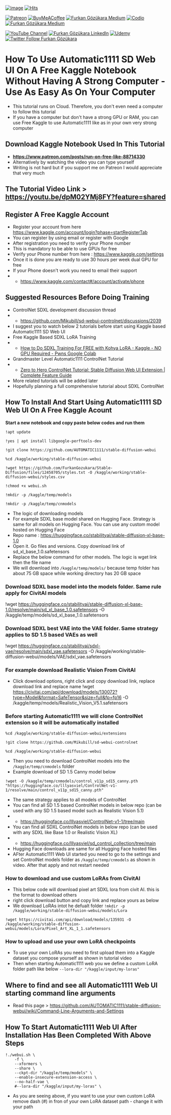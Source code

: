 [![image](https://img.shields.io/discord/772774097734074388?label=Discord&logo=discord)](https://discord.com/servers/software-engineering-courses-secourses-772774097734074388) [![Hits](https://hits.seeyoufarm.com/api/count/incr/badge.svg?url=https%3A%2F%2Fgithub.com%2FFurkanGozukara%2FStable-Diffusion%2Fblob%2Fmain%2FTutorials%2FHow-To-Use-Automatic1111-Web-UI-On-A-Free-Kaggle-Notebook-Like-Google-Colab.md&count_bg=%2379C83D&title_bg=%239E0F0F&icon=apachespark.svg&icon_color=%23E7E7E7&title=views&edge_flat=false)](https://hits.seeyoufarm.com) 

[![Patreon](https://img.shields.io/badge/Patreon-Support%20Me-F2EB0E?style=for-the-badge&logo=patreon)](https://www.patreon.com/SECourses) [![BuyMeACoffee](https://img.shields.io/badge/Buy%20Me%20a%20Coffee-ffdd00?style=for-the-badge&logo=buy-me-a-coffee&logoColor=black)](https://www.buymeacoffee.com/DrFurkan) [![Furkan Gözükara Medium](https://img.shields.io/badge/Medium-Follow%20Me-800080?style=for-the-badge&logo=medium&logoColor=white)](https://medium.com/@furkangozukara) [![Codio](https://img.shields.io/static/v1?style=for-the-badge&message=Articles&color=4574E0&logo=Codio&logoColor=FFFFFF&label=CivitAI)](https://civitai.com/user/SECourses/articles) [![Furkan Gözükara Medium](https://img.shields.io/badge/DeviantArt-Follow%20Me-990000?style=for-the-badge&logo=deviantart&logoColor=white)](https://www.deviantart.com/monstermmorpg)

[![YouTube Channel](https://img.shields.io/badge/YouTube-SECourses-C50C0C?style=for-the-badge&logo=youtube)](https://www.youtube.com/SECourses)  [![Furkan Gözükara LinkedIn](https://img.shields.io/badge/LinkedIn-Follow%20Me-0077B5?style=for-the-badge&logo=linkedin&logoColor=white)](https://www.linkedin.com/in/furkangozukara/)   [![Udemy](https://img.shields.io/static/v1?style=for-the-badge&message=Stable%20Diffusion%20Course&color=A435F0&logo=Udemy&logoColor=FFFFFF&label=Udemy)](https://www.udemy.com/course/stable-diffusion-dreambooth-lora-zero-to-hero/) [![Twitter Follow Furkan Gözükara](https://img.shields.io/badge/Twitter-Follow%20Me-1DA1F2?style=for-the-badge&logo=twitter&logoColor=white)](https://twitter.com/GozukaraFurkan)

# How To Use Automatic1111 SD Web UI On A Free Kaggle Notebook Without Having A Strong Computer - Use As Easy As On Your Computer
* This tutorial runs on Cloud. Therefore, you don't even need a computer to follow this tutorial
* If you have a computer but don't have a strong GPU or RAM, you can use Free Kaggle to use Automatic1111 like as in your own very strong computer

## Download Kaggle Notebook Used In This Tutorial 
* **https://www.patreon.com/posts/run-on-free-like-88714330**
* Alternatively by watching the video you can type yourself
* Writing is not hard but if you support me on Patreon I would appreciate that very much 

## The Tutorial Video Link > https://youtu.be/dpM02YMj8FY?feature=shared

## Register A Free Kaggle Account

* Register your account from here https://www.kaggle.com/account/login?phase=startRegisterTab
* You can register by using email or register with Google
* After registration you need to verify your Phone number
* This is mandatory to be able to use GPUs for free
* Verify your Phone number from here : https://www.kaggle.com/settings
* Once it is done you are ready to use 30 hours per week dual GPU for free
* If your Phone doesn't work you need to email their support
* * https://www.kaggle.com/contact#/account/activate/phone
 
## Suggested Resources Before Doing Training

* ControlNet SDXL development discussion thread
* * https://github.com/Mikubill/sd-webui-controlnet/discussions/2039
* I suggest you to watch below 2 tutorials before start using Kaggle based Automatic1111 SD Web UI
* Free Kaggle Based SDXL LoRA Training
* * [How to Do SDXL Training For FREE with Kohya LoRA - Kaggle - NO GPU Required - Pwns Google Colab](https://youtu.be/JF2P7BIUpIU)
* Grandmaster Level Automatic1111 ControlNet Tutorial
* * [Zero to Hero ControlNet Tutorial: Stable Diffusion Web UI Extension | Complete Feature Guide](https://youtu.be/3E5fhFQUVLo)
* More related tutorials will be added later
* Hopefully planning a full comprehensive tutorial about SDXL ControlNet

## How To Install And Start Using Automatic1111 SD Web UI On A Free Kaggle Acount

**Start a new notebook and copy paste below codes and run them**

```!apt update```

```!yes | apt install libgoogle-perftools-dev```

```!git clone https://github.com/AUTOMATIC1111/stable-diffusion-webui```

```%cd /kaggle/working/stable-diffusion-webui```

```!wget https://github.com/FurkanGozukara/Stable-Diffusion/files/12458705/styles.txt -O /kaggle/working/stable-diffusion-webui/styles.csv```

```!chmod +x webui.sh```

```!mkdir -p /kaggle/temp/models```

```!mkdir -p /kaggle/temp/cnmodels```

* The logic of downloading models
* For example SDXL base model shared on Hugging Face. Strategy is same for all models on Hugging Face. You can use any custom model hosted on Hugging Face
* Repo name : https://huggingface.co/stabilityai/stable-diffusion-xl-base-1.0
* Open it. Go files and versions. Copy download link of sd_xl_base_1.0.safetensors
* Replace the below command for other models. The logic is wget link then the file name
* We will download into ```/kaggle/temp/models/``` because temp folder has about 75 GB space while working directory has 20 GB space

### Download SDXL base model into the models folder. Same rule apply for CivitAI models
!wget https://huggingface.co/stabilityai/stable-diffusion-xl-base-1.0/resolve/main/sd_xl_base_1.0.safetensors -O /kaggle/temp/models/sd_xl_base_1.0.safetensors

### Download SDXL best VAE into the VAE folder. Same strategy applies to SD 1.5 based VAEs as well
!wget https://huggingface.co/stabilityai/sdxl-vae/resolve/main/sdxl_vae.safetensors -O /kaggle/working/stable-diffusion-webui/models/VAE/sdxl_vae.safetensors


### For example download Realistic Vision From CivitAI
* Click download options, right click and copy download link, replace download link and replace name
!wget https://civitai.com/api/download/models/130072?type=Model&format=SafeTensor&size=full&fp=fp16 -O /kaggle/temp/models/Realistic_Vision_V5.1.safetensors

### Before starting Automatic1111 we will clone ControlNet extension so it will be automatically installed
```%cd /kaggle/working/stable-diffusion-webui/extensions```

```!git clone https://github.com/Mikubill/sd-webui-controlnet```

```%cd /kaggle/working/stable-diffusion-webui```

* Then you need to download ControlNet models into the ```/kaggle/temp/cnmodels``` folder
* Example download of SD 1.5 Canny model below

```!wget -O /kaggle/temp/cnmodels/control_v11p_sd15_canny.pth "https://huggingface.co/lllyasviel/ControlNet-v1-1/resolve/main/control_v11p_sd15_canny.pth"```

* The same strategy applies to all models of ControlNet
* You can find all SD 1.5 based ControlNet models in below repo (can be used with any SD 1.5 based model such as Realistic Vision 5.1)
* * https://huggingface.co/lllyasviel/ControlNet-v1-1/tree/main
* You can find all SDXL ControlNet models in below repo (can be used with any SDXL like Base 1.0 or Realistic Vision XL)
* * https://huggingface.co/lllyasviel/sd_control_collection/tree/main
* Hugging Face downloads are same for all Hugging Face hosted files
* AFter Automatic1111 Web UI started you need to go to the settings and set ControlNet models folder as ```/kaggle/temp/cnmodels``` as shown in video. After that apply and not restart needed

### How to download and use custom LoRAs from CivitAI
* This below code will download pixel art SDXL lora from civit AI. this is the format to download others
* right click download button and copy link and replace yours as below
* We download LoRAs intot he defualt folder
```!mkdir -p /kaggle/working/stable-diffusion-webui/models/Lora```

```!wget https://civitai.com/api/download/models/135931 -O /kaggle/working/stable-diffusion-webui/models/Lora/Pixel_Art_XL_1_1.safetensors```

### How to upload and use your own LoRA checkpoints
* To use your own LoRAs you need to first upload them into a Kaggle dataset you compose yourself as shown in tutorial video
* Then when starting Automatic1111 web you we define a custom LoRA folder path like below
```--lora-dir "/kaggle/input/my-loras"```

## Where to find and see all Automatic1111 Web UI starting command line arguments
* Read this page > https://github.com/AUTOMATIC1111/stable-diffusion-webui/wiki/Command-Line-Arguments-and-Settings

## How To Start Automatic1111 Web UI After Installation Has Been Completed With Above Steps
```
!./webui.sh \
    -f \
    --xformers \
    --share \
    --ckpt-dir "/kaggle/temp/models" \
    --enable-insecure-extension-access \
    --no-half-vae \
    #--lora-dir "/kaggle/input/my-loras" \
```
* As you are seeing above, if you want to use your own custom LoRA remove dash (#) in fron of your own LoRA dataset path - change it with your path


    
